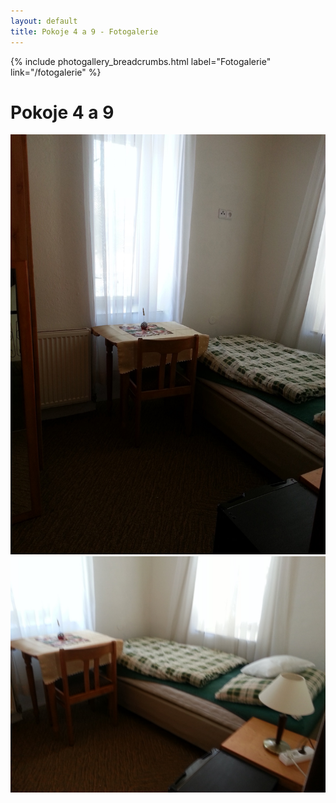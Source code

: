 ```yaml
---
layout: default
title: Pokoje 4 a 9 - Fotogalerie
---
```


{% include photogallery_breadcrumbs.html label="Fotogalerie" link="/fotogalerie" %}

# Pokoje 4 a 9

[ ![Pokoje 4 a 9](/fotky/pokoje-4-a-9/01.jpg) ](/fotky/pokoje-4-a-9/01.jpg)
[ ![Pokoje 4 a 9](/fotky/pokoje-4-a-9/02.jpg) ](/fotky/pokoje-4-a-9/02.jpg)
